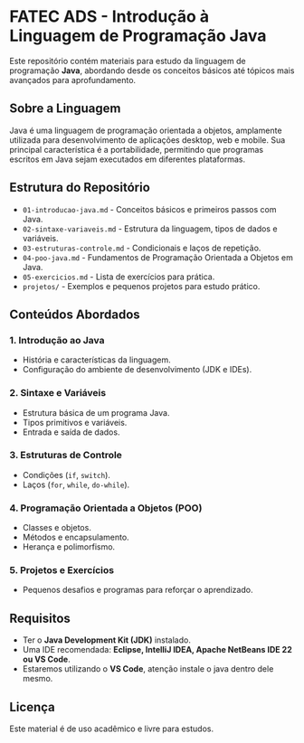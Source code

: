 # FATEC ADS - Introdução à Linguagem de Programação Java

Este repositório contém materiais para estudo da linguagem de programação **Java**, abordando desde os conceitos básicos até tópicos mais avançados para aprofundamento.

## Sobre a Linguagem
Java é uma linguagem de programação orientada a objetos, amplamente utilizada para desenvolvimento de aplicações desktop, web e mobile. Sua principal característica é a portabilidade, permitindo que programas escritos em Java sejam executados em diferentes plataformas.

## Estrutura do Repositório
- `01-introducao-java.md` - Conceitos básicos e primeiros passos com Java.
- `02-sintaxe-variaveis.md` - Estrutura da linguagem, tipos de dados e variáveis.
- `03-estruturas-controle.md` - Condicionais e laços de repetição.
- `04-poo-java.md` - Fundamentos de Programação Orientada a Objetos em Java.
- `05-exercicios.md` - Lista de exercícios para prática.
- `projetos/` - Exemplos e pequenos projetos para estudo prático.

## Conteúdos Abordados
### 1. Introdução ao Java
- História e características da linguagem.
- Configuração do ambiente de desenvolvimento (JDK e IDEs).

### 2. Sintaxe e Variáveis
- Estrutura básica de um programa Java.
- Tipos primitivos e variáveis.
- Entrada e saída de dados.

### 3. Estruturas de Controle
- Condições (`if`, `switch`).
- Laços (`for`, `while`, `do-while`).

### 4. Programação Orientada a Objetos (POO)
- Classes e objetos.
- Métodos e encapsulamento.
- Herança e polimorfismo.

### 5. Projetos e Exercícios
- Pequenos desafios e programas para reforçar o aprendizado.

## Requisitos
- Ter o **Java Development Kit (JDK)** instalado.
- Uma IDE recomendada: **Eclipse, IntelliJ IDEA, Apache NetBeans IDE 22 ou VS Code**.
- Estaremos utilizando o **VS Code**, atenção instale o java dentro dele mesmo.

## Licença
Este material é de uso acadêmico e livre para estudos.
